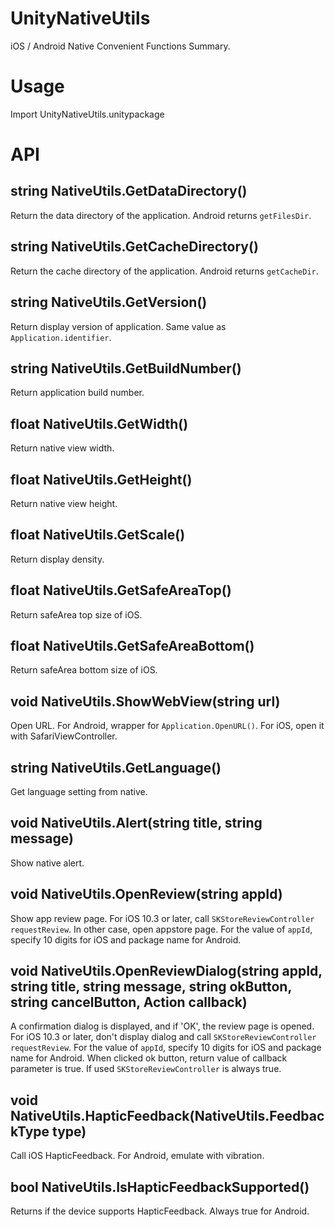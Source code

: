 # UnityNativeUtils

iOS / Android Native Convenient Functions Summary.


# Usage

Import UnityNativeUtils.unitypackage


# API

## string NativeUtils.GetDataDirectory()
Return the data directory of the application. Android returns `getFilesDir`.

## string NativeUtils.GetCacheDirectory()
Return the cache directory of the application. Android returns `getCacheDir`.

## string NativeUtils.GetVersion()
Return display version of application. Same value as `Application.identifier`.

## string NativeUtils.GetBuildNumber()
Return application build number.

## float NativeUtils.GetWidth()
Return native view width.

## float NativeUtils.GetHeight()
Return native view height.

## float NativeUtils.GetScale()
Return display density.

## float NativeUtils.GetSafeAreaTop()
Return safeArea top size of iOS.

## float NativeUtils.GetSafeAreaBottom()
Return safeArea bottom size of iOS.

## void NativeUtils.ShowWebView(string url)
Open URL. For Android, wrapper for `Application.OpenURL()`.
For iOS, open it with SafariViewController.

## string NativeUtils.GetLanguage()
Get language setting from native.

## void NativeUtils.Alert(string title, string message)
Show native alert.

## void NativeUtils.OpenReview(string appId)
Show app review page.
For iOS 10.3 or later, call `SKStoreReviewController requestReview`.
In other case, open appstore page.
For the value of `appId`, specify 10 digits for iOS and package name for Android.

## void NativeUtils.OpenReviewDialog(string appId, string title, string message, string okButton, string cancelButton, Action<bool> callback)
A confirmation dialog is displayed, and if 'OK', the review page is opened.
For iOS 10.3 or later, don't display dialog and call `SKStoreReviewController requestReview`.
For the value of `appId`, specify 10 digits for iOS and package name for Android.
When clicked ok button, return value of callback parameter is true. If used `SKStoreReviewController` is always true.

## void NativeUtils.HapticFeedback(NativeUtils.FeedbackType type)
Call iOS HapticFeedback. For Android, emulate with vibration.

## bool NativeUtils.IsHapticFeedbackSupported()
Returns if the device supports HapticFeedback. Always true for Android.
